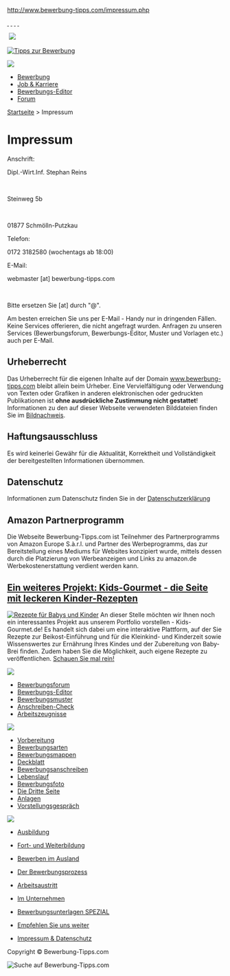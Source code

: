 http://www.bewerbung-tipps.com/impressum.php

<a href="#" class="sc-hinweis tooltipable" title="Mit einem Klick auf diese Buttons gelangen Sie zu den jeweiligen sozialen Netzwerken. Wir haben keinen Einfluss auf den Umfang der Daten, die dort erhoben und gesammelt werden. Die Zählerstände werden zeitlich versetzt aktualisiert."> </a> <a href="#" class="sc-xing" title="Meinen Kontakten auf XING empfehlen"><span> </span></a> <a href="#" class="sc-googleplus" title="Diesen Inhalt auf Google Plus teilen"><span> </span></a> <a href="#" class="sc-facebook" title="Auf Facebook weitersagen"><span> </span></a>

 <a href="https://www.bewerbung-tipps.com/meine-bewerbung/" id="header-advert" title="Gestalte deine Bewerbung mit dem Bewerbungs-Editor"><img src="http://www.bewerbung-tipps.com/images/hints/bewerbungs-editor.png" /></a>

[![Tipps zur Bewerbung](http://www.bewerbung-tipps.com/images/bewerbung-tipps-mobile.png "Tipps zur Bewerbung")](http://www.bewerbung-tipps.com/)

<a href="#" class="menu-button menu-button-ondemand" title="Seitenmenü öffnen"><img src="http://www.bewerbung-tipps.com/images/icons/icon-menue.png" /></a>

-   <a href="#" class="nav-node-ondemand" title="Tipps für die erfolgreiche Bewerbung">Bewerbung</a>
-   <a href="#" class="nav-node-ondemand" title="Alles rund um Job und Karriere!">Job &amp; Karriere</a>
-   [Bewerbungs-Editor](https://www.bewerbung-tipps.com/meine-bewerbung/ "Schreiben Sie online Ihre Bewerbung mit Deckblatt, Anschreiben, Lebenslauf und Anlagen")
-   [Forum](http://www.bewerbung-tipps.com/forum/ "Leser helfen Lesern")

<span class="bookmark-content" itemtype="http://data-vocabulary.org/Breadcrumb" itemscope="itemscope"> [<span itemprop="title">Startseite</span>](http://www.bewerbung-tipps.com/ "Startseite") </span> <span class="bookmark-sep">&gt;</span> <span>Impressum</span>

Impressum
=========

Anschrift:

Dipl.-Wirt.Inf. Stephan Reins

 

Steinweg 5b

 

01877 Schmölln-Putzkau

Telefon:

0172 3182580 (wochentags ab 18:00)

E-Mail:

webmaster \[at\] bewerbung-tipps.com

 

Bitte ersetzen Sie \[at\] durch "@".

<span class="red">Am besten erreichen Sie uns per E-Mail - Handy nur in dringenden Fällen. Keine Services offerieren, die nicht angefragt wurden. Anfragen zu unseren Services (Bewerbungsforum, Bewerbungs-Editor, Muster und Vorlagen etc.) auch per E-Mail.</span>

Urheberrecht
------------

Das Urheberrecht für die eigenen Inhalte auf der Domain www.bewerbung-tipps.com bleibt allein beim Urheber. Eine Vervielfältigung oder Verwendung von Texten oder Grafiken in anderen elektronischen oder gedruckten Publikationen ist **ohne ausdrückliche Zustimmung nicht gestattet**! Informationen zu den auf dieser Webseite verwendeten Bilddateien finden Sie im [Bildnachweis](bildnachweis.php).

Haftungsausschluss
------------------

Es wird keinerlei Gewähr für die Aktualität, Korrektheit und Vollständigkeit der bereitgestellten Informationen übernommen.

Datenschutz
-----------

Informationen zum Datenschutz finden Sie in der [Datenschutzerklärung](datenschutz.php)

Amazon Partnerprogramm
----------------------

Die Webseite Bewerbung-Tipps.com ist Teilnehmer des Partnerprogramms von Amazon Europe S.à.r.l. und Partner des Werbeprogramms, das zur Bereitstellung eines Mediums für Websites konzipiert wurde, mittels dessen durch die Platzierung von Werbeanzeigen und Links zu amazon.de Werbekostenerstattung verdient werden kann.

[Ein weiteres Projekt: Kids-Gourmet - die Seite mit leckeren Kinder-Rezepten](http://www.kids-gourmet.de/ "Kids-Gourmet.de: Rezepte für Babys und Kinder")
----------------------------------------------------------------------------------------------------------------------------------------------------------

[![Rezepte für Babys und Kinder](images/teaser/kids-gourmet.jpg)](http://www.kids-gourmet.de/ "Kids-Gourmet.de:Rezepte für Babys und Kinder")
An dieser Stelle möchten wir Ihnen noch ein interessantes Projekt aus unserem Portfolio vorstellen - Kids-Gourmet.de! Es handelt sich dabei um eine interaktive Plattform, auf der Sie Rezepte zur Beikost-Einführung und für die Kleinkind- und Kinderzeit sowie Wissenswertes zur Ernährung Ihres Kindes und der Zubereitung von Baby-Brei finden. Zudem haben Sie die Möglichkeit, auch eigene Rezepte zu veröffentlichen. [Schauen Sie mal rein!](http://www.kids-gourmet.de/ "Kids-Gourmet.de:Rezepte für Babys und Kinder")

![](http://www.bewerbung-tipps.com/images/navigation/interaktives.png)
-   [Bewerbungsforum](http://www.bewerbung-tipps.com/forum/ "Bewerbungsforum")
-   [Bewerbungs-Editor](https://www.bewerbung-tipps.com/meine-bewerbung/ "Schreibe deine komplette Bewerbung mit Deckblatt, Anschreiben, Lebenslauf und Anlagen")
-   [Bewerbungsmuster](https://www.karriere-jet.de/vorlagen/ "Bewerbungsmuster für Bewerbung, Lebenslauf & Co.")
-   [Anschreiben-Check](https://www.karriere-jet.de/anschreiben-check/ "Prüfung des Bewerbungsschreiben auf Fehler")
-   [Arbeitszeugnisse](https://www.karriere-jet.de/zeugnisse/arbeitszeugnisse/ "Zeugnis bewerten lassen")

![](http://www.bewerbung-tipps.com/images/navigation/bewerbung.png)
-   [Vorbereitung](http://www.bewerbung-tipps.com/bewerbungsvorbereitung.php "Vorbereitung auf eine Bewerbung")
-   [Bewerbungsarten](http://www.bewerbung-tipps.com/formen_der_bewerbung.php "Welche Arten der Bewerbung gibt es?")
-   [Bewerbungsmappen](http://www.bewerbung-tipps.com/bewerbungsmappen.php "Bewerbungsmappe")
-   [Deckblatt](http://www.bewerbung-tipps.com/deckblatt.php "Deckblatt")
-   [Bewerbungsanschreiben](http://www.bewerbung-tipps.com/anschreiben.php "Bewerbungsschreiben")
-   [Lebenslauf](http://www.bewerbung-tipps.com/lebenslauf.php "Lebenslauf")
-   [Bewerbungsfoto](http://www.bewerbung-tipps.com/bewerbungsfoto.php "Bewerbungsfoto")
-   [Die Dritte Seite](http://www.bewerbung-tipps.com/bewerbungsunterlagen/dritte_seite.php "Dritte Seite")
-   [Anlagen](http://www.bewerbung-tipps.com/zeugnisse.php "Zeugnisse")
-   [Vorstellungsgespräch](http://www.bewerbung-tipps.com/bewerbungsgespraech/nachfassen.php "Nach dem Versand Ihrer Bewerbungsunterlagen")

![](http://www.bewerbung-tipps.com/images/navigation/beitraege.png)
-   [Ausbildung](http://www.bewerbung-tipps.com/blog/aus-und-weiterbildung/ "Erläuterungen zu Studiengängen sowie Möglichkeiten der Weiterbildung")
-   [Fort- und Weiterbildung](http://www.bewerbung-tipps.com/fortbildung/formen-der-weiterbildung.php "Möglichkeiten der Fort- und Weiterbildung")
-   [Bewerben im Ausland](http://www.bewerbung-tipps.com/auslandsbewerbung/bewerben-im-ausland.php "Bewerbung im Ausland")
-   [Der Bewerbungsprozess](http://www.bewerbung-tipps.com/blog/bewerbungsphasen/ "Informationen von der Vorbereitung einer Bewerbung bis hin zum Vorstellungsgespräch")
-   [Arbeitsaustritt](http://www.bewerbung-tipps.com/blog/arbeitsaustritt/ "Das Leben nach dem Arbeitsalltag")
-   [Im Unternehmen](http://www.bewerbung-tipps.com/blog/wirtschaft/ "Themen rund um die Wirtschaft, wie zum Beispiel Erläuterung von Unternehmensstrategien")
-   [Bewerbungsunterlagen SPEZIAL](http://www.bewerbung-tipps.com/blog/bewerbungsunterlagen/ "Weiterführende Informationen zu den verschiedenen Bewerbungsunterlagen")

-   [Empfehlen Sie uns weiter](http://www.bewerbung-tipps.com/link_zu_uns.php "Empfehlen Sie uns weiter")
-   [Impressum & Datenschutz](http://www.bewerbung-tipps.com/impressum.php "Impressum & Datenschutz")

Copyright © Bewerbung-Tipps.com

<img src="http://www.bewerbung-tipps.com/images/icons/schnellsuche.png" title="Suche auf Bewerbung-Tipps.com" alt="Suche auf Bewerbung-Tipps.com" id="rightsidebar-actionimage" />


